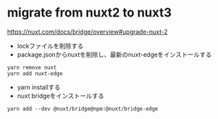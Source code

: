 # migrate from nuxt2 to nuxt3

https://nuxt.com/docs/bridge/overview#upgrade-nuxt-2

* lockファイルを削除する
* package.jsonからnuxtを削除し、最新のnuxt-edgeをインストールする

```
yarn remove nuxt
yarn add nuxt-edge
```

* yarn installする
* nuxt bridgeをインストールする

```
yarn add --dev @nuxt/bridge@npm:@nuxt/bridge-edge
```

